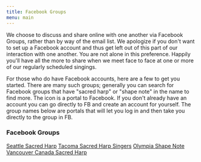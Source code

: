```yaml
---
title: Facebook Groups
menu: main
---
```

We choose to discuss and share online with one another via Facebook Groups, rather than by way of the email list. We apologize if you don't want to set up a Facebook account and thus get left out of this part of our interaction with one another. You are not alone in this preference. Happily you'll have all the more to share when we meet face to face at one or more of our regularly scheduled singings.

For those who do have Facebook accounts, here are a few to get you started. There are many such groups; generally you can search for Facebook groups that have "sacred harp"  or "shape note" in the name to find more. The icon is a portal to Facebook. If you don't already have an account you can go directly to FB and create an account for yourself. The group names below are portals that will let you log in and then take you directly to the group in FB.

### Facebook Groups
[Seattle Sacred Harp](https://www.facebook.com/groups/50143802248/)
[Tacoma Sacred Harp Singers](https://www.facebook.com/groups/120742284716703/)
[Olympia Shape Note](https://www.facebook.com/groups/209263802422031/)
[Vancouver Canada Sacred Harp](https://www.facebook.com/groups/VancouverBC.SacredHarp/)